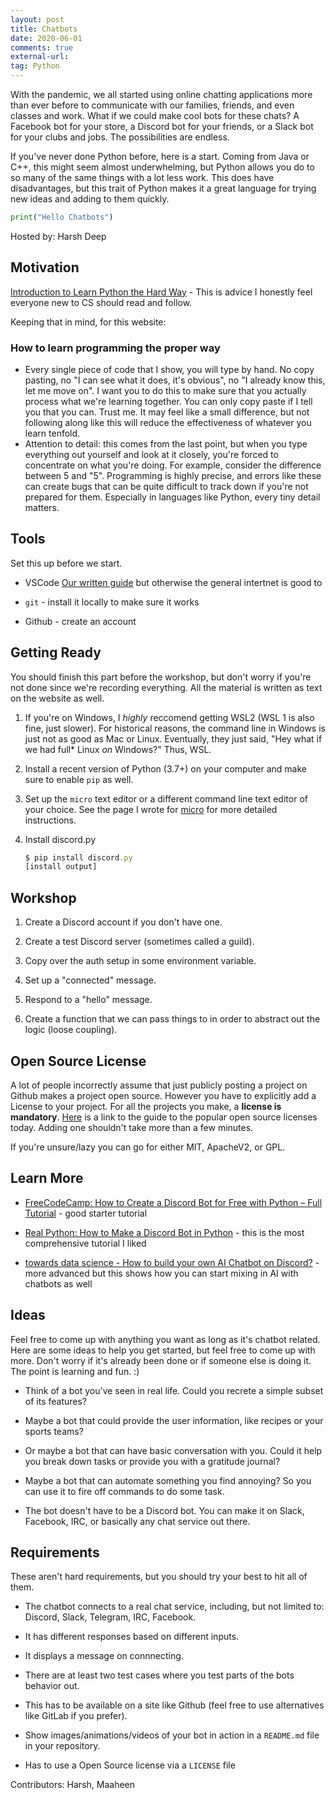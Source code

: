 ```yaml
---
layout: post
title: Chatbots
date: 2020-06-01
comments: true
external-url:
tag: Python
---
```


<!-- markdownlint-disable MD004 MD009 MD014 MD024 MD040 -->

With the pandemic, we all started using online chatting applications more than ever before to communicate with our families, friends, and even classes and work. What if we could make cool bots for these chats? A Facebook bot for your store, a Discord bot for your friends, or a Slack bot for your clubs and jobs. The possibilities are endless.

If you've never done Python before, here is a start. Coming from Java or C++, this might seem almost underwhelming, but Python allows you do to so many of the same things with a lot less work. This does have disadvantages, but this trait of Python makes it a great language for trying new ideas and adding to them quickly.

```python
print("Hello Chatbots")
```

Hosted by: Harsh Deep

## Motivation

[Introduction to Learn Python the Hard Way](https://learnpythonthehardway.org/python3/intro.html) - This is advice I honestly feel everyone new to CS should read and follow.

Keeping that in mind, for this website:

### How to learn programming the proper way

* Every single piece of code that I show, you will type by hand. No copy pasting, no "I can see what it does, it's obvious", no "I already know this, let me move on". I want you to do this to make sure that you actually process what we're learning together. You can only copy paste if I tell you that you can. Trust me. It may feel like a small difference, but not following along like this will reduce the effectiveness of whatever you learn tenfold.
* Attention to detail: this comes from the last point, but when you type everything out yourself and look at it closely, you're forced to concentrate on what you're doing. For example, consider the difference between 5 and "5". Programming is highly precise, and errors like these can create bugs that can be quite difficult to track down if you're not prepared for them. Especially in languages like Python, every tiny detail matters.

## Tools

Set this up before we start.

* VSCode [Our written guide](/micro) but otherwise the general intertnet is good to

* `git` - install it locally to make sure it works

* Github - create an account

## Getting Ready

You should finish this part before the workshop, but don't worry if you're not done since we're recording everything. All the material is written as text on the website as well.

1. If you're on Windows, I *highly* reccomend getting WSL2 (WSL 1 is also fine, just slower). For historical reasons, the command line in Windows is just not as good as Mac or Linux. Eventually, they just said, "Hey what if we had full\* Linux *on* Windows?" Thus, WSL.

2. Install a recent version of Python (3.7+) on your computer and make sure to enable `pip` as well. <!-- TODO: Add more detail from web bot workshop maybe -->

3. Set up the `micro` text editor or a different command line text editor of your choice. See the page I wrote for [micro](/micro) for more detailed instructions.

4. Install discord.py

    ```js
    $ pip install discord.py
    [install output]
    ```

## Workshop

1. Create a Discord account if you don't have one.

2. Create a test Discord server (sometimes called a guild).

3. Copy over the auth setup in some environment variable.

4. Set up a "connected" message.

5. Respond to a "hello" message.

6. Create a function that we can pass things to in order to abstract out the logic (loose coupling).

## Open Source License 

A lot of people incorrectly assume that just publicly posting a project on Github makes a project open source. However you have to explicitly add a License to your project. For all the projects you make, a **license is mandatory**. [Here](https://opensource.org/licenses) is a link to the guide to the popular open source licenses today. Adding one shouldn't take more than a few minutes.

If you're unsure/lazy you can go for either MIT, ApacheV2, or GPL. 

## Learn More

* [FreeCodeCamp: How to Create a Discord Bot for Free with Python – Full Tutorial](https://www.freecodecamp.org/news/create-a-discord-bot-with-python/) - good starter tutorial

* [Real Python: How to Make a Discord Bot in Python](https://realpython.com/how-to-make-a-discord-bot-python/) - this is the most comprehensive tutorial I liked

* [towards data science - How to build your own AI Chatbot on Discord?](https://towardsdatascience.com/how-to-build-your-own-ai-chatbot-on-discord-c6b3468189f4) - more advanced but this shows how you can start mixing in AI with chatbots as well

## Ideas

Feel free to come up with anything you want as long as it's chatbot related. Here are some ideas to help you get started, but feel free to come up with more. Don't worry if it's already been done or if someone else is doing it. The point is learning and fun. :)

* Think of a bot you've seen in real life. Could you recrete a simple subset of its features?

* Maybe a bot that could provide the user information, like recipes or your sports teams?

* Or maybe a bot that can have basic conversation with you. Could it help you break down tasks or provide you with a gratitude journal?

* Maybe a bot that can automate something you find annoying? So you can use it to fire off commands to do some task.

* The bot doesn't have to be a Discord bot. You can make it on Slack, Facebook, IRC, or basically any chat service out there.

## Requirements

These aren't hard requirements, but you should try your best to hit all of them.

* The chatbot connects to a real chat service, including, but not limited to: Discord, Slack, Telegram, IRC, Facebook.

* It has different responses based on different inputs.

* It displays a message on connnecting.

* There are at least two test cases where you test parts of the bots behavior out.

* This has to be available on a site like Github (feel free to use alternatives like GitLab if you prefer).

* Show images/animations/videos of your bot in action in a `README.md` file in your repository.

* Has to use a Open Source license via a `LICENSE` file

Contributors: Harsh, Maaheen
